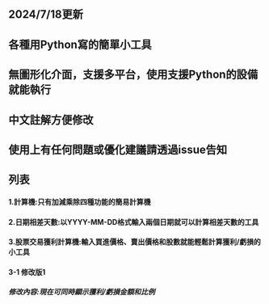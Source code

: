 ## 2024/7/18更新
## 各種用Python寫的簡單小工具
## 無圖形化介面，支援多平台，使用支援Python的設備就能執行
## 中文註解方便修改
## 使用上有任何問題或優化建議請透過issue告知

## 列表
#### 1.計算機:只有加減乘除四種功能的簡易計算機
#### 2.日期相差天數:以YYYY-MM-DD格式輸入兩個日期就可以計算相差天數的工具
#### 3.股票交易獲利計算機:輸入買進價格、賣出價格和股數就能輕鬆計算獲利/虧損的小工具
#### 3-1 修改版1
##### 修改內容:現在可同時顯示獲利/虧損金額和比例
